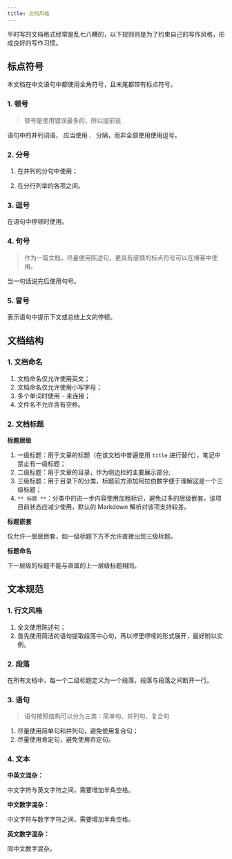 ```yaml
---
title: 文档风格
---
```

平时写的文档格式经常是乱七八糟的，以下规则则是为了约束自己的写作风格，形成良好的写作习惯。


## 标点符号

本文档在中文语句中都使用全角符号，且末尾都带有标点符号。

### 1. 顿号

> 顿号是使用错误最多的，所以提前说

语句中的并列词语， 应当使用  `、` 分隔，而非全部使用使用逗号。

### 2. 分号

1. 在并列的分句中使用；

2. 在分行列举的各项之间。

### 3. 逗号

在语句中停顿时使用。

### 4. 句号

> 作为一篇文档，尽量使用陈述句，更具有感情的标点符号可以在博客中使用。

当一句话说完后使用句号。

### 5. 冒号

表示语句中提示下文或总结上文的停顿。



## 文档结构

### 1. 文档命名

1. 文档命名仅允许使用英文；
2. 文档命名仅允许使用小写字母；
3. 多个单词时使用 `-` 来连接；
4. 文件名不允许含有空格。

### 2. 文档标题

**标题层级**

1. 一级标题：用于文章的标题（在该文档中普遍使用 `title` 进行替代），笔记中禁止有一级标题；
2. 二级标题：用于文章的目录，作为侧边栏的主要展示部分;
3. 三级标题：用于目录下的分类，标题前方添加阿拉伯数字便于理解这是一个三级标题；
4. `** 标题 **`：分类中的进一步内容使用加粗标识，避免过多的层级嵌套，该项目前状态应减少使用，默认的 Markdown 解析对该项支持较差。

**标题嵌套**

仅允许一层层嵌套，如一级标题下方不允许直接出现三级标题。

**标题命名**

下一层级的标题不能与直属的上一层级标题相同。



## 文本规范

### 1. 行文风格

1. 全文使用陈述句；
2. 首先使用简洁的语句提取段落中心句，再以啰里啰嗦的形式展开，最好附以实例。

### 2. 段落

在所有文档中，每一个二级标题定义为一个段落，段落与段落之间断开一行。

### 3. 语句

> 语句按照结构可以分为三类：简单句、并列句、复合句

1. 尽量使用简单句和并列句，避免使用复合句；
2. 尽量使用肯定句，避免使用否定句。

### 4. 文本

**中英文混杂：**

中文字符与英文字符之间，需要增加半角空格。

**中文数字混杂：**

中文字符与数字字符之间，需要增加半角空格。

**英文数字混杂：**

同中文数字混杂。




